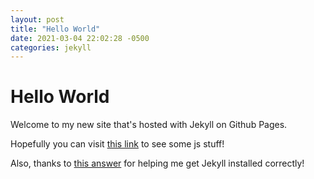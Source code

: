```yaml
---
layout: post
title: "Hello World"
date: 2021-03-04 22:02:28 -0500
categories: jekyll
---
```


# Hello World

Welcome to my new site that's hosted with Jekyll on Github Pages.

Hopefully you can visit [this link](/test/) to see some js stuff!

Also, thanks to [this answer](https://github.com/orta/cocoapods-keys/issues/198#issuecomment-510909030) for helping me get Jekyll installed correctly!
